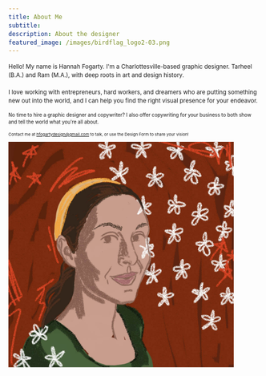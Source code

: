 ```yaml
---
title: About Me
subtitle:
description: About the designer
featured_image: /images/birdflag_logo2-03.png
---
```

<small> Hello! My name is Hannah Fogarty. I'm a Charlottesville-based graphic designer. Tarheel (B.A.) and Ram (M.A.), with deep roots in art and design history.
<br>
<br>
I love working with entrepreneurs, hard workers, and dreamers who are putting something new out into the world, and I can help you find the right visual presence for your endeavor.

<small> No time to hire a graphic designer and copywriter? I also offer copywriting for your business to both show and tell the world what you're all about.  

<small> Contact me at hfogartydesign@gmail.com to talk, or use the Design Form to share your vision! 


<img src="/images/portrait.jpg" width="450">

